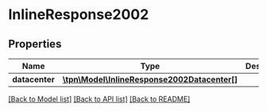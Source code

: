 # InlineResponse2002

## Properties
Name | Type | Description | Notes
------------ | ------------- | ------------- | -------------
**datacenter** | [**\tpn\Model\InlineResponse2002Datacenter[]**](InlineResponse2002Datacenter.md) |  | [optional] 

[[Back to Model list]](../README.md#documentation-for-models) [[Back to API list]](../README.md#documentation-for-api-endpoints) [[Back to README]](../README.md)


